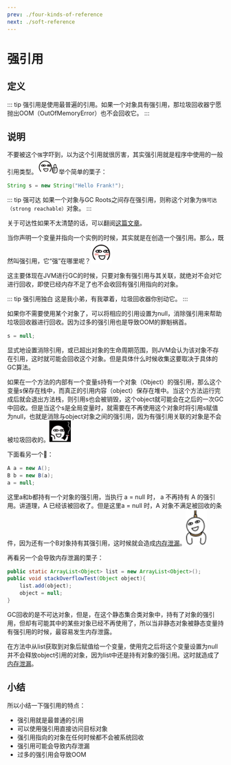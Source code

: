 ```yaml
---
prev: ./four-kinds-of-reference
next: ./soft-reference
---
```


# 强引用

## 定义

::: tip 
强引用是使用最普遍的引用。如果一个对象具有强引用，那垃圾回收器宁愿抛出OOM（OutOfMemoryError）也不会回收它。
:::

## 说明

不要被这个`强`字吓到，以为这个引用就很厉害，其实强引用就是程序中使用的一般引用类型。<img src="./0009.png" width="50"/>举个简单的栗子：

```java
String s = new String("Hello Frank!");
```

::: tip 强可达
如果一个对象与GC Roots之间存在强引用，则称这个对象为`强可达（strong reachable）`对象。
:::

关于可达性如果不太清楚的话，可以翻阅[这篇文章](../jvm/reachable.md)。

当你声明一个变量并指向一个实例的时候，其实就是在创造一个强引用。那么，既然叫强引用，它“强”在哪里呢？<img src="./0003.png" width="50"/>

这主要体现在JVM进行GC的时候，只要对象有强引用与其关联，就绝对不会对它进行回收，即使已经内存不足了也不会收回有强引用指向的对象。

::: tip 强引用独白
这是我小弟，有我罩着，垃圾回收器你别动它。
:::

如果你不需要使用某个对象了，可以将相应的引用设置为null，消除强引用来帮助垃圾回收器进行回收。因为过多的强引用也是导致OOM的罪魁祸首。

```java
s = null;
```

显式地设置消除引用，或已超出对象的生命周期范围，则JVM会认为该对象不存在引用，这时就可能会回收这个对象。但是具体什么时候收集这要取决于具体的GC算法。

如果在一个方法的内部有一个变量s持有一个对象（Object）的强引用，那么这个变量s保存在栈中，而真正的引用内容（object）保存在堆中。当这个方法运行完成后就会退出方法栈，则引用s也会被销毁，这个object就可能会在之后的一次GC中回收。但是当这个s是全局变量时，就需要在不再使用这个对象时将引用s赋值为null，也就是消除与object对象之间的强引用，因为有强引用关联的对象是不会被垃圾回收的。<img src="./0013.png" width="50"/>

下面看另一个🌰：

```java
A a = new A();
B b = new B(a);
a = null;
```

这里a和b都持有一个对象的强引用，当执行 a = null 时， a 不再持有 A 的强引用。讲道理，A 已经该被回收了。但是这里a = null 时，A 对象不满足被回收的条件，因为还有一个B对象持有其强引用，这时候就会造成[内存泄漏](../jvm/memory-leak.md)。<img src="./8111.png" width="50"/>

再看另一个会导致内存泄漏的栗子：

```java
public static ArrayList<Object> list = new ArrayList<Object>();
public void stackOverflowTest(Object object){
    list.add(object);
    object = null;
}
```

GC回收的是不可达对象，但是，在这个静态集合类对象中，持有了对象的强引用，但却有可能其中的某些对象已经不再使用了，所以当非静态对象被静态变量持有强引用的时候，最容易发生内存泄露。

在方法中从list获取到对象后赋值给一个变量，使用完之后将这个变量设置为null并不会释放object引用的对象，因为list中还是持有对象的强引用。这时就造成了[内存泄漏](../jvm/memory-leak.md)。 

## 小结

所以小结一下强引用的特点：

- 强引用就是最普通的引用
- 可以使用强引用直接访问目标对象
- 强引用指向的对象在任何时候都不会被系统回收
- 强引用可能会导致内存泄漏
- 过多的强引用会导致OOM

